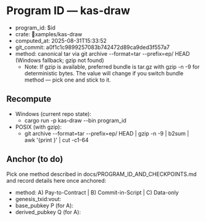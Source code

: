 # Program ID — kas-draw

- program_id: $id
- crate: xamples/kas-draw
- computed_at: 2025-08-31T15:33:52
- git_commit: a0f1c1c9899257083b742472d89ca9ded3f557a7
- method: canonical tar via git archive --format=tar --prefix=ep/ HEAD (Windows fallback; gzip not found)
  - Note: If gzip is available, preferred bundle is tar.gz with gzip -n -9 for deterministic bytes. The value will change if you switch bundle method — pick one and stick to it.

## Recompute

- Windows (current repo state):
  - cargo run -p kas-draw --bin program_id
- POSIX (with gzip):
  - git archive --format=tar --prefix=ep/ HEAD | gzip -n -9 | b2sum | awk '{print }' | cut -c1-64

## Anchor (to do)

Pick one method described in docs/PROGRAM_ID_AND_CHECKPOINTS.md and record details here once anchored:

- method: A) Pay-to-Contract | B) Commit-in-Script | C) Data-only
- genesis_txid:vout: <fill>
- base_pubkey P (for A): <fill>
- derived_pubkey Q (for A): <fill>

